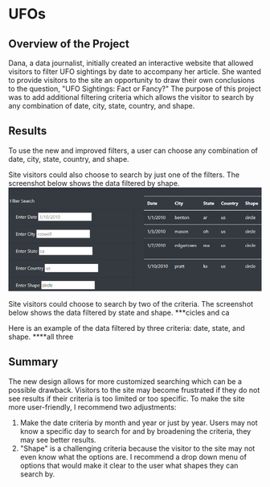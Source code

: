 # UFOs

## Overview of the Project
Dana, a data journalist, initially created an interactive website that allowed visitors to filter UFO sightings by date to accompany her article. She wanted to provide visitors to the site an opportunity to draw their own conclusions to the question, "UFO Sightings: Fact or Fancy?" The purpose of this project was to add additional filtering criteria which allows the visitor to search by any combination of date, city, state, country, and shape. 

## Results
To use the new and improved filters, a user can choose any combination of date, city, state, country, and shape. 

Site visitors could also choose to search by just one of the filters. The screenshot below shows the data filtered by shape.
![This is an image](Starter_Code/web/static/images/circles.png) 

Site visitors could choose to search by two of the criteria. The screenshot below shows the data filtered by state and shape.
***cicles and ca

Here is an example of the data filtered by three criteria: date, state, and shape.
****all three


## Summary
The new design allows for more customized searching which can be a possible drawback. Visitors to the site may become frustrated if they do not see results if their criteria is too limited or too specific. 
To make the site more user-friendly, I recommend two adjustments:
1. Make the date criteria by month and year or just by year. Users may not know a specific day to search for and by broadening the criteria, they may see better results.
2. "Shape" is a challenging criteria because the visitor to the site may not even know what the options are. I recommend a drop down menu of options that would make it clear to the user what shapes they can search by. 

